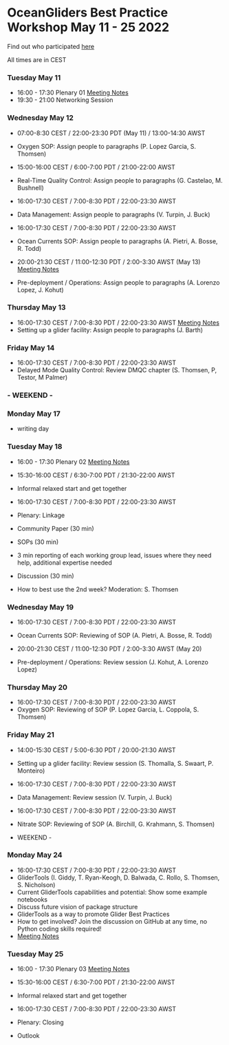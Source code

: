 # OceanGliders Best Practice Workshop May 11 - 25 2022

Find out who participated [here](https://github.com/OceanGlidersCommunity/meeting_notes/blob/main/2021/Check-In%20-%20Introduction.pdf)

All times are in CEST

### Tuesday May 11 
- 16:00 - 17:30 Plenary 01 [Meeting Notes](https://github.com/OceanGlidersCommunity/meeting_notes/blob/main/2021/2021_05_11_plenary_01.md)
- 19:30 - 21:00 Networking Session

### Wednesday May 12 
- 07:00-8:30 CEST / 22:00-23:30 PDT (May 11) / 13:00-14:30 AWST
- Oxygen SOP: Assign people to paragraphs (P. Lopez Garcia, S. Thomsen)

- 15:00-16:00 CEST / 6:00-7:00 PDT / 21:00-22:00 AWST
- Real-Time Quality Control: Assign people to paragraphs (G. Castelao, M. Bushnell)

- 16:00-17:30 CEST / 7:00-8:30 PDT / 22:00-23:30 AWST
- Data Management: Assign people to paragraphs (V. Turpin, J. Buck)

- 16:00-17:30 CEST / 7:00-8:30 PDT / 22:00-23:30 AWST
- Ocean Currents SOP: Assign people to paragraphs (A. Pietri, A. Bosse, R. Todd)

- 20:00-21:30 CEST / 11:00-12:30 PDT / 2:00-3:30 AWST (May 13) [Meeting Notes](2021_05_12_pre_deployment.md)
- Pre-deployment / Operations: Assign people to paragraphs (A. Lorenzo Lopez, J. Kohut) 		

### Thursday May 13 
- 16:00-17:30 CEST / 7:00-8:30 PDT / 22:00-23:30 AWST [Meeting Notes](2021_05_13_setting_up_glider_facility.md)
- Setting up a glider facility: Assign people to paragraphs (J. Barth)
  
### Friday May 14 
- 16:00-17:30 CEST  / 7:00-8:30 PDT / 22:00-23:30 AWST
- Delayed Mode Quality Control: Review DMQC chapter (S. Thomsen, P, Testor, M Palmer)

### **- WEEKEND -** 

### Monday May 17 
- writing day

### Tuesday May 18
- 16:00 - 17:30 Plenary 02 [Meeting Notes](https://github.com/OceanGlidersCommunity/meeting_notes/blob/main/2021/2021_05_18_plenary_02.md)
- 15:30-16:00 CEST / 6:30-7:00 PDT / 21:30-22:00 AWST 
- Informal relaxed start and get together

- 16:00-17:30 CEST / 7:00-8:30 PDT / 22:00-23:30 AWST
- Plenary: Linkage
- Community Paper (30 min)
- SOPs (30 min)
- 3 min reporting of each working group lead, issues where they need help, additional expertise needed
	
- Discussion (30 min)
- How to best use the 2nd week? Moderation: S. Thomsen


### Wednesday May 19
- 16:00-17:30 CEST / 7:00-8:30 PDT / 22:00-23:30 AWST
- Ocean Currents SOP: Reviewing of SOP (A. Pietri, A. Bosse, R. Todd)
	
- 20:00-21:30 CEST / 11:00-12:30 PDT / 2:00-3:30 AWST (May 20)
- Pre-deployment / Operations: Review session (J. Kohut, A. Lorenzo Lopez)

### Thursday May 20
- 16:00-17:30 CEST / 7:00-8:30 PDT / 22:00-23:30 AWST
- Oxygen SOP: Reviewing of SOP (P. Lopez Garcia, L. Coppola, S. Thomsen)


### Friday May 21
- 14:00-15:30 CEST / 5:00-6:30 PDT / 20:00-21:30 AWST
- Setting up a glider facility: Review session (S. Thomalla, S. Swaart, P. Monteiro)

- 16:00-17:30 CEST / 7:00-8:30 PDT / 22:00-23:30 AWST
- Data Management: Review session (V. Turpin, J. Buck)

- 16:00-17:30 CEST / 7:00-8:30 PDT / 22:00-23:30 AWST
- Nitrate SOP: Reviewing of SOP (A. Birchill, G. Krahmann, S. Thomsen)

- WEEKEND - 

### Monday May 24
- 16:00-17:30 CEST / 7:00-8:30 PDT / 22:00-23:30 AWST
- GliderTools (I. Giddy, T. Ryan-Keogh, D. Balwada, C. Rollo, S. Thomsen, S. Nicholson)
- Current GliderTools capabilities and potential: Show some example notebooks 
- Discuss future vision of package structure
- GliderTools as a way to promote Glider Best Practices
- How to get involved? Join the discussion on GitHub at any time, no Python coding skills required!
- [Meeting Notes](https://github.com/OceanGlidersCommunity/meeting_notes/blob/main/2021/2021_05_24_glidertools.md)


### Tuesday May 25 
- 16:00 - 17:30 Plenary 03 [Meeting Notes](https://github.com/OceanGlidersCommunity/meeting_notes/blob/main/2021/2021_05_25_plenary_03.md)

- 15:30-16:00 CEST / 6:30-7:00 PDT / 21:30-22:00 AWST
- Informal relaxed start and get together

- 16:00-17:30 CEST / 7:00-8:30 PDT / 22:00-23:30 AWST
- Plenary: Closing 
- Outlook 
	






